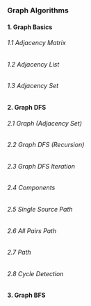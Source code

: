 ### Graph Algorithms

#### 1. Graph Basics
###### 1.1 Adjacency Matrix
###### 1.2 Adjacency List
###### 1.3 Adjacency Set

#### 2. Graph DFS
###### 2.1 Graph (Adjacency Set)
###### 2.2 Graph DFS (Recursion)
###### 2.3 Graph DFS Iteration
###### 2.4 Components
###### 2.5 Single Source Path
###### 2.6 All Pairs Path
###### 2.7 Path
###### 2.8 Cycle Detection



#### 3. Graph BFS